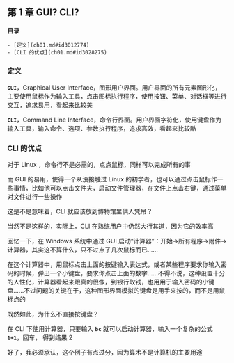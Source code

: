 ## 第 1 章 GUI? CLI?

**目录**

    - [定义](ch01.md#id3012774)
    - [CLI 的优点](ch01.md#id3028275)

### 定义

**`GUI`**，Graphical User
Interface，图形用户界面。用户界面的所有元素图形化，主要使用鼠标作为输入工具，点击图标执行程序，使用按钮、菜单、对话框等进行交互，追求易用，看起来比较美

**`CLI`**，Command Line
Interface，命令行界面。用户界面字符化，使用键盘作为输入工具，输入命令、选项、参数执行程序，追求高效，看起来比较酷

### CLI 的优点

对于 Linux ，命令行不是必需的，点点鼠标，同样可以完成所有的事

而 GUI 的易用，使得一个从没接触过 Linux
的初学者，也可以通过点击鼠标作一些事情，比如他可以点击文件夹，启动文件管理器，在文件上点击右键，通过菜单对文件进行一些操作

这是不是意味着，CLI 就应该放到博物馆里供人凭吊？

当然不是这样的，实际上，CLI 在熟练用户中仍然大行其道，因为它的效率高

回忆一下，在 Windows 系统中通过 GUI
启动“计算器”：开始→所有程序→附件→计算器，其实这不算什么，只不过点了几次鼠标而已……

在这个计算器中，用鼠标点击上面的按键输入表达式，或者某些程序要求你输入密码的时候，弹出一个小键盘，要求你点击上面的数字……不得不说，这种设置十分的人性化，计算器看起来跟真的很像，到银行取钱，也用用于输入密码的小键盘……不过问题的关键在于，这种图形界面模拟的键盘是用手来按的，而不是用鼠标点的

既然如此，为什么不直接按键盘？

在 CLI 下使用计算器，只要输入 **`bc`**
就可以启动计算器，输入一个复杂的公式 **`1+1`**，回车， 得到结果 2

好了，我必须承认，这个例子有点过分，因为算术不是计算机的主要用途
